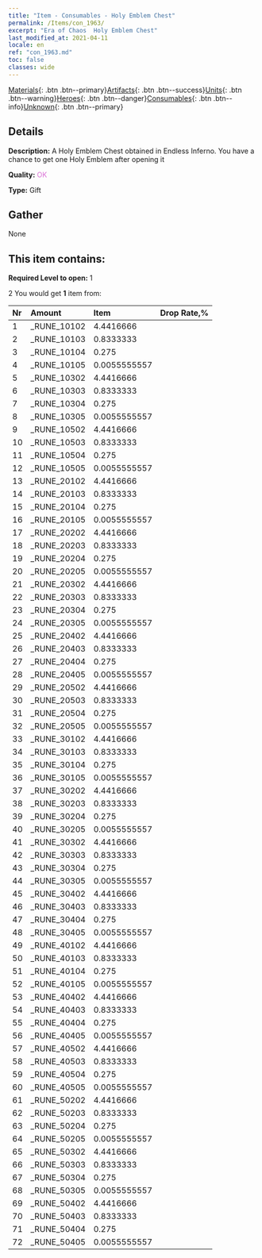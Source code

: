 ```yaml
---
title: "Item - Consumables - Holy Emblem Chest"
permalink: /Items/con_1963/
excerpt: "Era of Chaos  Holy Emblem Chest"
last_modified_at: 2021-04-11
locale: en
ref: "con_1963.md"
toc: false
classes: wide
---
```

 [Materials](/Items/){: .btn .btn--primary}[Artifacts](/Items/Artifacts/){: .btn .btn--success}[Units](/Items/Units/){: .btn .btn--warning}[Heroes](/Items/Heroes/){: .btn .btn--danger}[Consumables](/Items/Consumables/){: .btn .btn--info}[Unknown](/Items/Unknown/){: .btn .btn--primary}

## Details
 **Description:** A Holy Emblem Chest obtained in Endless Inferno. You have a chance to get one Holy Emblem after opening it

 **Quality:** <span style="color: #DA70D6">OK</span>

 **Type:** Gift

## Gather

  None

## This item contains:

 **Required Level to open:** 1

 2 You would get **1** item  from:

  | Nr | Amount |     Item    | Drop Rate,% |
  |:---|:-------|:------------|:---------:|
  | 1 | _RUNE_10102 | 4.4416666 | 
  | 2 | _RUNE_10103 | 0.8333333 | 
  | 3 | _RUNE_10104 | 0.275 | 
  | 4 | _RUNE_10105 | 0.0055555557 | 
  | 5 | _RUNE_10302 | 4.4416666 | 
  | 6 | _RUNE_10303 | 0.8333333 | 
  | 7 | _RUNE_10304 | 0.275 | 
  | 8 | _RUNE_10305 | 0.0055555557 | 
  | 9 | _RUNE_10502 | 4.4416666 | 
  | 10 | _RUNE_10503 | 0.8333333 | 
  | 11 | _RUNE_10504 | 0.275 | 
  | 12 | _RUNE_10505 | 0.0055555557 | 
  | 13 | _RUNE_20102 | 4.4416666 | 
  | 14 | _RUNE_20103 | 0.8333333 | 
  | 15 | _RUNE_20104 | 0.275 | 
  | 16 | _RUNE_20105 | 0.0055555557 | 
  | 17 | _RUNE_20202 | 4.4416666 | 
  | 18 | _RUNE_20203 | 0.8333333 | 
  | 19 | _RUNE_20204 | 0.275 | 
  | 20 | _RUNE_20205 | 0.0055555557 | 
  | 21 | _RUNE_20302 | 4.4416666 | 
  | 22 | _RUNE_20303 | 0.8333333 | 
  | 23 | _RUNE_20304 | 0.275 | 
  | 24 | _RUNE_20305 | 0.0055555557 | 
  | 25 | _RUNE_20402 | 4.4416666 | 
  | 26 | _RUNE_20403 | 0.8333333 | 
  | 27 | _RUNE_20404 | 0.275 | 
  | 28 | _RUNE_20405 | 0.0055555557 | 
  | 29 | _RUNE_20502 | 4.4416666 | 
  | 30 | _RUNE_20503 | 0.8333333 | 
  | 31 | _RUNE_20504 | 0.275 | 
  | 32 | _RUNE_20505 | 0.0055555557 | 
  | 33 | _RUNE_30102 | 4.4416666 | 
  | 34 | _RUNE_30103 | 0.8333333 | 
  | 35 | _RUNE_30104 | 0.275 | 
  | 36 | _RUNE_30105 | 0.0055555557 | 
  | 37 | _RUNE_30202 | 4.4416666 | 
  | 38 | _RUNE_30203 | 0.8333333 | 
  | 39 | _RUNE_30204 | 0.275 | 
  | 40 | _RUNE_30205 | 0.0055555557 | 
  | 41 | _RUNE_30302 | 4.4416666 | 
  | 42 | _RUNE_30303 | 0.8333333 | 
  | 43 | _RUNE_30304 | 0.275 | 
  | 44 | _RUNE_30305 | 0.0055555557 | 
  | 45 | _RUNE_30402 | 4.4416666 | 
  | 46 | _RUNE_30403 | 0.8333333 | 
  | 47 | _RUNE_30404 | 0.275 | 
  | 48 | _RUNE_30405 | 0.0055555557 | 
  | 49 | _RUNE_40102 | 4.4416666 | 
  | 50 | _RUNE_40103 | 0.8333333 | 
  | 51 | _RUNE_40104 | 0.275 | 
  | 52 | _RUNE_40105 | 0.0055555557 | 
  | 53 | _RUNE_40402 | 4.4416666 | 
  | 54 | _RUNE_40403 | 0.8333333 | 
  | 55 | _RUNE_40404 | 0.275 | 
  | 56 | _RUNE_40405 | 0.0055555557 | 
  | 57 | _RUNE_40502 | 4.4416666 | 
  | 58 | _RUNE_40503 | 0.8333333 | 
  | 59 | _RUNE_40504 | 0.275 | 
  | 60 | _RUNE_40505 | 0.0055555557 | 
  | 61 | _RUNE_50202 | 4.4416666 | 
  | 62 | _RUNE_50203 | 0.8333333 | 
  | 63 | _RUNE_50204 | 0.275 | 
  | 64 | _RUNE_50205 | 0.0055555557 | 
  | 65 | _RUNE_50302 | 4.4416666 | 
  | 66 | _RUNE_50303 | 0.8333333 | 
  | 67 | _RUNE_50304 | 0.275 | 
  | 68 | _RUNE_50305 | 0.0055555557 | 
  | 69 | _RUNE_50402 | 4.4416666 | 
  | 70 | _RUNE_50403 | 0.8333333 | 
  | 71 | _RUNE_50404 | 0.275 | 
  | 72 | _RUNE_50405 | 0.0055555557 | 
